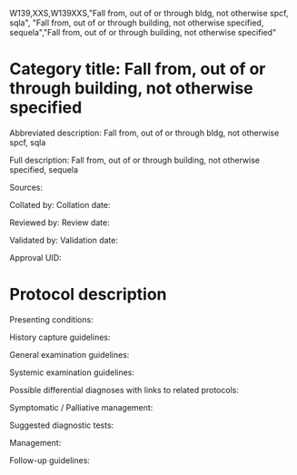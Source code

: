 W139,XXS,W139XXS,"Fall from, out of or through bldg, not otherwise spcf, sqla", "Fall from, out of or through building, not otherwise specified, sequela","Fall from, out of or through building, not otherwise specified"
# Category title: Fall from, out of or through building, not otherwise specified

Abbreviated description: Fall from, out of or through bldg, not otherwise spcf, sqla

Full description: Fall from, out of or through building, not otherwise specified, sequela

Sources:

Collated by:
Collation date:

Reviewed by:
Review date:

Validated by:
Validation date:

Approval UID:

# Protocol description

Presenting conditions:

History capture guidelines:

General examination guidelines:

Systemic examination guidelines:

Possible differential diagnoses with links to related protocols:

Symptomatic / Palliative management:

Suggested diagnostic tests:

Management:

Follow-up guidelines:
